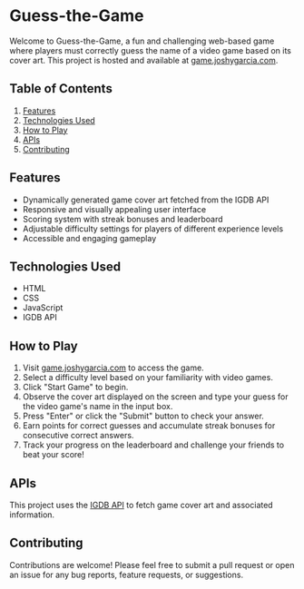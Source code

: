 # Guess-the-Game

Welcome to Guess-the-Game, a fun and challenging web-based game where players must correctly guess the name of a video game based on its cover art. This project is hosted and available at [game.joshygarcia.com](http://game.joshygarcia.com).

## Table of Contents

1. [Features](#features)
2. [Technologies Used](#technologies-used)
3. [How to Play](#how-to-play)
4. [APIs](#apis)
5. [Contributing](#contributing)

## Features

- Dynamically generated game cover art fetched from the IGDB API
- Responsive and visually appealing user interface
- Scoring system with streak bonuses and leaderboard
- Adjustable difficulty settings for players of different experience levels
- Accessible and engaging gameplay

## Technologies Used

- HTML
- CSS
- JavaScript
- IGDB API

## How to Play

1. Visit [game.joshygarcia.com](http://game.joshygarcia.com) to access the game.
2. Select a difficulty level based on your familiarity with video games.
3. Click "Start Game" to begin.
4. Observe the cover art displayed on the screen and type your guess for the video game's name in the input box.
5. Press "Enter" or click the "Submit" button to check your answer.
6. Earn points for correct guesses and accumulate streak bonuses for consecutive correct answers.
7. Track your progress on the leaderboard and challenge your friends to beat your score!

## APIs

This project uses the [IGDB API](https://www.igdb.com/api) to fetch game cover art and associated information.

## Contributing

Contributions are welcome! Please feel free to submit a pull request or open an issue for any bug reports, feature requests, or suggestions.
